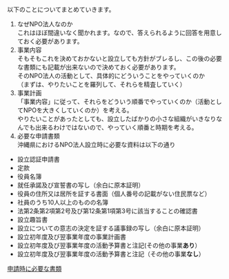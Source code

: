 以下のことについてまとめていきます。

1. なぜNPO法人なのか  
これはほぼ間違いなく聞かれます。なので、答えられるように回答を用意しておく必要があります。
2. 事業内容  
そもそもこれを決めておかないと設立しても方針がブレるし、この後の必要な書類にも記載が出来ないので決めておく必要があります。  
そのNPO法人の活動として、具体的にどういうことをやっていくのか  
（まずは、やりたいことを羅列して、それらを精査していく）  
3. 事業計画  
「事業内容」に従って、それらをどういう順番でやっていくのか（活動としてNPOを大きくしていくのか）を考える。  
やりたいことがあったとしても、設立したばかりの小さな組織がいきなりなんでも出来るわけではないので、やっていく順番と時期を考える。  
4. 必要な申請書類  
沖縄県におけるNPO法人設立時に必要な資料は以下の通り　　
* 設立認証申請書
* 定款
* 役員名簿
* 就任承諾及び宣誓書の写し（余白に原本証明）
* 役員の住所又は居所を証する書面（個人番号の記載がない住民票など）
* 社員のうち10人以上のものの名簿
* 法第2条第2項第2号及び第12条第1項第3号に該当することの確認書
* 設立趣旨書
* 設立についての意志の決定を証する議事録の写し（余白に原本証明）
* 設立初年度及び翌事業年度の事業計画書
* 設立初年度及び翌事業年度の活動予算書と注記(その他の事業**あり**）
* 設立初年度及び翌事業年度の活動予算書と注記（その他の事業**なし**）

[申請時に必要な書類](http://www.pref.okinawa.jp/site/kodomo/shohikurashi/npo-houjinnseturitu.html)
